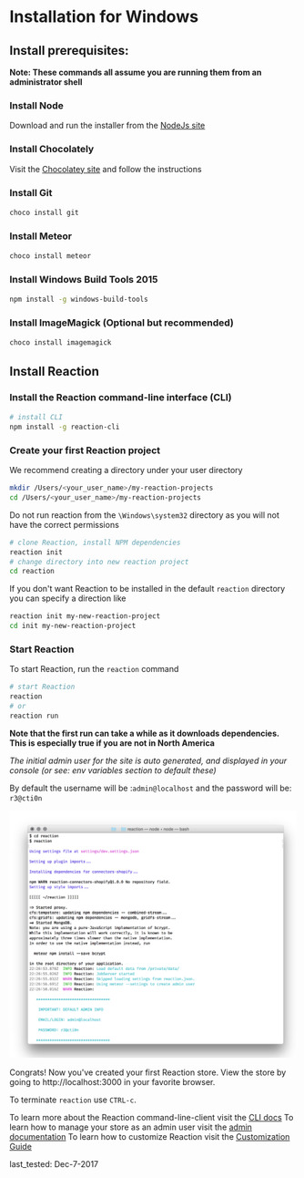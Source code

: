 # Installation for Windows

## Install prerequisites:

**Note: These commands all assume you are running them from an administrator shell**

### Install Node
Download and run the installer from the [NodeJs site](https://nodejs.org)

### Install Chocolately

Visit the [Chocolatey site](https://chocolatey.org/install) and follow the instructions


### Install Git

```sh
choco install git
````

### Install Meteor
```sh
choco install meteor
```


### Install Windows Build Tools 2015

```sh
npm install -g windows-build-tools
```

### Install ImageMagick (Optional but recommended)

```sh
choco install imagemagick
```

## Install Reaction

### Install the Reaction command-line interface (CLI)

```sh
# install CLI
npm install -g reaction-cli
```

### Create your first Reaction project

We recommend creating a directory under your user directory

```sh
mkdir /Users/<your_user_name>/my-reaction-projects
cd /Users/<your_user_name>/my-reaction-projects
```


Do not run reaction from the `\Windows\system32` directory as you will not have the correct permissions


```sh
# clone Reaction, install NPM dependencies
reaction init
# change directory into new reaction project
cd reaction
```

If you don't want Reaction to be installed in the default `reaction` directory you can
specify a direction like
```sh
reaction init my-new-reaction-project
cd init my-new-reaction-project
```


### Start Reaction

To start Reaction, run the `reaction` command

```sh
# start Reaction
reaction
# or
reaction run
```

**Note that the first run can take a while as it downloads dependencies. This is especially true if you are not in North America**

_The initial admin user for the site is auto generated, and displayed in your console (or see: env variables section to default these)_

By default the username will be :`admin@localhost` and the password will be: `r3@cti0n`

![](/assets/guide-installation-default-user.png)


Congrats! Now you've created your first Reaction store. View the store by going to http://localhost:3000 in your favorite browser.

To terminate `reaction` use `CTRL-c`.

To learn more about the Reaction command-line-client visit the [CLI docs](/developer/installation/reacion-cli,md)
To learn how to manage your store as an admin user visit the [admin documentation](/admin/dashboard.md)
To learn how to customize Reaction visit the [Customization Guide](/developer/tutorial/introduction.md)

last_tested: Dec-7-2017

